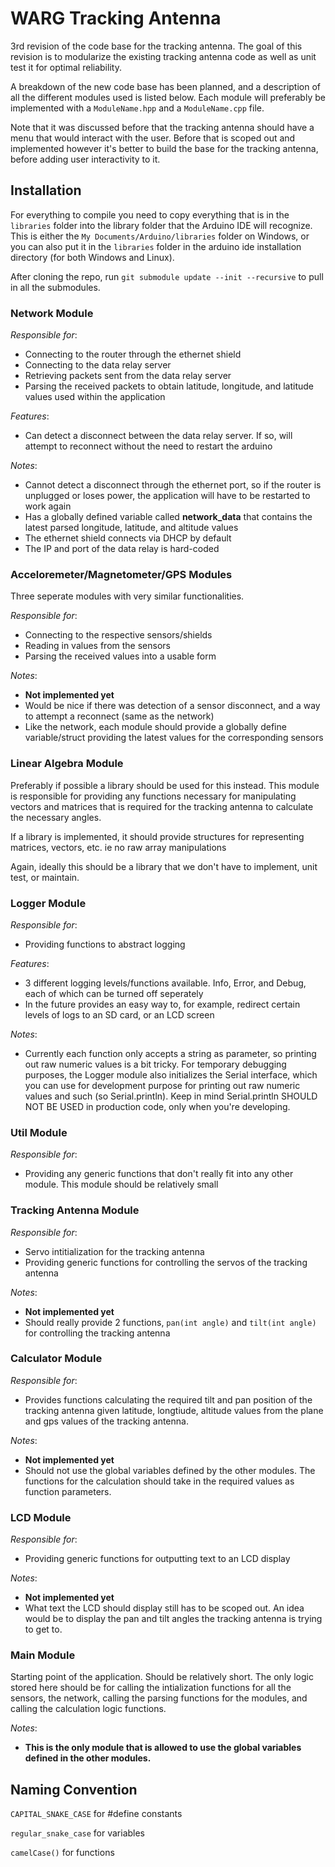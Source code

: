 # WARG Tracking Antenna

3rd revision of the code base for the tracking antenna. The goal of this
revision is to modularize the existing tracking antenna code as well as unit
test it for optimal reliability.

A breakdown of the new code base has been planned, and a description of
all the different modules used is listed below. Each module will preferably
be implemented with a `ModuleName.hpp` and a `ModuleName.cpp` file.

Note that it was discussed before that the tracking antenna should have
a menu that would interact with the user. Before that is scoped out and
implemented however it's better to build the base for the tracking antenna,
before adding user interactivity to it.

## Installation
For everything to compile you need to copy everything that is in the `libraries` folder
into the library folder that the Arduino IDE will recognize. This is either the
`My Documents/Arduino/libraries` folder on Windows, or you can also put it in the
`libraries` folder in the arduino ide installation directory (for both Windows and Linux).

After cloning the repo, run `git submodule update --init --recursive` to pull in all the submodules.

### Network Module
*Responsible for*:
- Connecting to the router through the ethernet shield
- Connecting to the data relay server
- Retrieving packets sent from the data relay server
- Parsing the received packets to obtain latitude, longitude, and latitude values
used within the application

*Features*:
- Can detect a disconnect between the data relay server. If so, will attempt
to reconnect without the need to restart the arduino

*Notes*:
- Cannot detect a disconnect through the ethernet port, so if the router is unplugged
or loses power, the application will have to be restarted to work again
- Has a globally defined variable called **network_data** that contains
the latest parsed longitude, latitude, and altitude values
- The ethernet shield connects via DHCP by default
- The IP and port of the data relay is hard-coded

### Acceloremeter/Magnetometer/GPS Modules
Three seperate modules with very similar functionalities.

*Responsible for*:
- Connecting to the respective sensors/shields
- Reading in values from the sensors
- Parsing the received values into a usable form

*Notes*:
- **Not implemented yet**
- Would be nice if there was detection of a sensor disconnect, and a way
  to attempt a reconnect (same as the network)
- Like the network, each module should provide a globally define variable/struct providing
  the latest values for the corresponding sensors
  
### Linear Algebra Module
Preferably if possible a library should be used for this instead. This
module is responsible for providing any functions necessary for manipulating
vectors and matrices that is required for the tracking antenna to calculate
the necessary angles.

If a library is implemented, it should provide structures for representing matrices,
vectors, etc. ie no raw array manipulations

Again, ideally this should be a library that we don't have to implement, unit test,
or maintain.

### Logger Module
*Responsible for*:
- Providing functions to abstract logging

*Features*:
- 3 different logging levels/functions available. Info, Error, and Debug,
  each of which can be turned off seperately
- In the future provides an easy way to, for example, redirect certain levels
  of logs to an SD card, or an LCD screen

*Notes*:
- Currently each function only accepts a string as parameter, so printing out raw numeric
  values is a bit tricky. For temporary debugging purposes, the Logger module also initializes
  the Serial interface, which you can use for development purpose for printing out raw numeric
  values and such (so Serial.println). Keep in mind Serial.println SHOULD NOT BE USED in production
  code, only when you're developing.
  
### Util Module
*Responsible for*:
- Providing any generic functions that don't really fit into any other module. This module should be relatively small

### Tracking Antenna Module
*Responsible for*:
- Servo intitialization for the tracking antenna
- Providing generic functions for controlling the servos of the tracking antenna

*Notes*:
- **Not implemented yet**
- Should really provide 2 functions, `pan(int angle)` and `tilt(int angle)` for controlling the tracking antenna

### Calculator Module
*Responsible for*:
- Provides functions calculating the required tilt and pan position of the tracking antenna given
  latitude, longtiude, altitude values from the plane and gps values of the tracking antenna.

*Notes*:
- **Not implemented yet**
- Should not use the global variables defined by the other modules. The functions for the calculation
  should take in the required values as function parameters.

### LCD Module
*Responsible for*:
- Providing generic functions for outputting text to an LCD display

*Notes*:
- **Not implemented yet**
- What text the LCD should display still has to be scoped out. An idea would be to display the 
  pan and tilt angles the tracking antenna is trying to get to.
  
### Main Module
Starting point of the application. Should be relatively short.
The only logic stored here should be for calling the intialization functions
for all the sensors, the network, calling the parsing functions for the modules,
and calling the calculation logic functions.

*Notes*:
- **This is the only module that is allowed to use the global variables defined in the other modules.**

## Naming Convention
`CAPITAL_SNAKE_CASE` for #define constants

`regular_snake_case` for variables

`camelCase()` for functions
